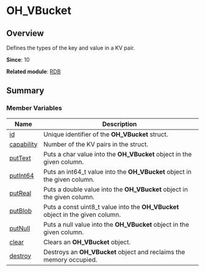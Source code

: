 # OH_VBucket


## Overview

Defines the types of the key and value in a KV pair.

**Since**: 10

**Related module**: [RDB](_r_d_b.md)


## Summary


### Member Variables

| Name| Description|
| -------- | -------- |
| [id](_r_d_b.md#id-45) | Unique identifier of the **OH_VBucket** struct.|
| [capability](_r_d_b.md#capability) | Number of the KV pairs in the struct.|
| [putText](_r_d_b.md#puttext-12) | Puts a char value into the **OH_VBucket** object in the given column.|
| [putInt64](_r_d_b.md#putint64-12) | Puts an int64_t value into the **OH_VBucket** object in the given column.|
| [putReal](_r_d_b.md#putreal) | Puts a double value into the **OH_VBucket** object in the given column.|
| [putBlob](_r_d_b.md#putblob) | Puts a const uint8_t value into the **OH_VBucket** object in the given column.|
| [putNull](_r_d_b.md#putnull) | Puts a null value into the **OH_VBucket** object in the given column.|
| [clear](_r_d_b.md#clear-22) | Clears an **OH_VBucket** object.|
| [destroy](_r_d_b.md#destroy-34) | Destroys an **OH_VBucket** object and reclaims the memory occupied.|
